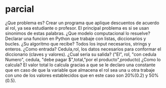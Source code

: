 # parcial
¿Que problema es?
Crear un programa que aplique descuentos de 
acuerdo al rol, ya sea estudiante o profesor. El 
principal problema es si se usan sinonimos de estas 
palabras.
¿Que modelo computacional lo resuelve?
Declarar una funcion en Python que trabaje con listas, 
diccionarios y bucles.
¿Su algoritmo que recibe?
Todos los input necesarios, strings y enteros.
¿Como entrada? 
Cedula,rol, los datos necesarios para conformar el 
diccionario (claves y valores).
¿Cual seria su salida? 
("El", rol, "con cedula Numero", cedula, "debe pagar 
$",total,"por el producto",producto)
¿Como lo calcula?
El valor total lo calcula gracias a que se le declaro una 
constante que en caso de que la variable que almacena 
el rol sea una u otra trabaje con uno de los valores 
establecidos que en este caso son 20%(0.2) y 50%(0.5).
